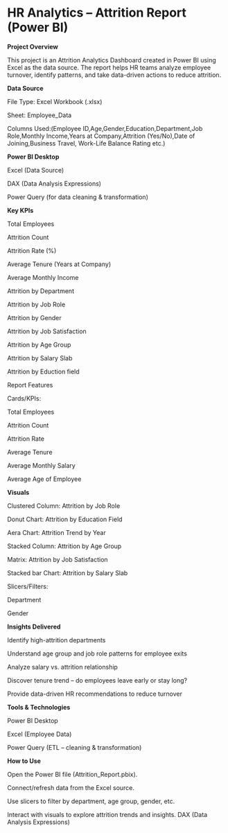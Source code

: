 # HR Analytics – Attrition Report (Power BI)

**Project Overview**

This project is an Attrition Analytics Dashboard created in Power BI using Excel as the data source.
The report helps HR teams analyze employee turnover, identify patterns, and take data-driven actions to reduce attrition.

**Data Source**

File Type: Excel Workbook (.xlsx)

Sheet: Employee_Data

Columns Used:(Employee ID,Age,Gender,Education,Department,Job Role,Monthly Income,Years at Company,Attrition (Yes/No),Date of Joining,Business Travel,
Work-Life Balance Rating etc.)

**Power BI Desktop**

Excel (Data Source)

DAX (Data Analysis Expressions)

Power Query (for data cleaning & transformation)

**Key KPIs**

Total Employees

Attrition Count

Attrition Rate (%)

Average Tenure (Years at Company)

Average Monthly Income

Attrition by Department

Attrition by Job Role

Attrition by Gender

Attrition by Job Satisfaction

Attrition by Age Group

Attrition by Salary Slab

Attrition by Eduction field

Report Features

Cards/KPIs:

Total Employees

Attrition Count

Attrition Rate

Average Tenure

Average Monthly Salary

Average Age of Employee


**Visuals**

Clustered Column: Attrition by Job Role

Donut Chart: Attrition by Education Field

Aera Chart: Attrition Trend by Year

Stacked Column: Attrition by Age Group

Matrix: Attrition by Job Satisfaction

Stacked bar Chart: Attrition by Salary Slab

Slicers/Filters:

Department

Gender

**Insights Delivered**

Identify high-attrition departments

Understand age group and job role patterns for employee exits

Analyze salary vs. attrition relationship

Discover tenure trend – do employees leave early or stay long?

Provide data-driven HR recommendations to reduce turnover

**Tools & Technologies**

Power BI Desktop

Excel (Employee Data)

Power Query (ETL – cleaning & transformation)

**How to Use**

Open the Power BI file (Attrition_Report.pbix).

Connect/refresh data from the Excel source.

Use slicers to filter by department, age group, gender, etc.

Interact with visuals to explore attrition trends and insights.
DAX (Data Analysis Expressions)
